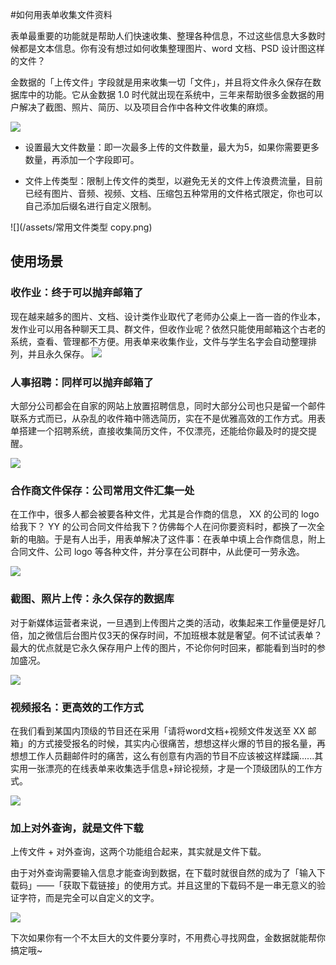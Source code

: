 #如何用表单收集文件资料

表单最重要的功能就是帮助人们快速收集、整理各种信息，不过这些信息大多数时候都是文本信息。你有没有想过如何收集整理图片、word 文档、PSD 设计图这样的文件？

金数据的「上传文件」字段就是用来收集一切「文件」，并且将文件永久保存在数据库中的功能。它从金数据 1.0 时代就出现在系统中，三年来帮助很多金数据的用户解决了截图、照片、简历、以及项目合作中各种文件收集的麻烦。

![](/assets/上传文件.png)

* 设置最大文件数量：即一次最多上传的文件数量，最大为5，如果你需要更多数量，再添加一个字段即可。

* 文件上传类型：限制上传文件的类型，以避免无关的文件上传浪费流量，目前已经有图片、音频、视频、文档、压缩包五种常用的文件格式限定，你也可以自己添加后缀名进行自定义限制。

![](/assets/常用文件类型 copy.png)


## 使用场景

### 收作业：终于可以抛弃邮箱了

现在越来越多的图片、文档、设计类作业取代了老师办公桌上一沓一沓的作业本，发作业可以用各种聊天工具、群文件，但收作业呢？依然只能使用邮箱这个古老的系统，查看、管理都不方便。用表单来收集作业，文件与学生名字会自动整理排列，并且永久保存。
![](/assets/多媒体作业.png)

### 人事招聘：同样可以抛弃邮箱了

大部分公司都会在自家的网站上放置招聘信息，同时大部分公司也只是留一个邮件联系方式而已，从杂乱的收件箱中筛选简历，实在不是优雅高效的工作方式。用表单搭建一个招聘系统，直接收集简历文件，不仅漂亮，还能给你最及时的提交提醒。

![](/assets/在线招聘简历.png)



### 合作商文件保存：公司常用文件汇集一处

在工作中，很多人都会被要各种文件，尤其是合作商的信息， XX 的公司的 logo 给我下？ YY 的公司合同文件给我下？仿佛每个人在问你要资料时，都换了一次全新的电脑。于是有人出手，用表单解决了这件事：在表单中填上合作商信息，附上合同文件、公司 logo 等各种文件，并分享在公司群中，从此便可一劳永逸。

![](/assets/赞助商信息整理-浏览器.png)

### 截图、照片上传：永久保存的数据库

对于新媒体运营者来说，一旦遇到上传图片之类的活动，收集起来工作量便是好几倍，加之微信后台图片仅3天的保存时间，不加班根本就是奢望。何不试试表单？最大的优点就是它永久保存用户上传的图片，不论你何时回来，都能看到当时的参加盛况。

![](/assets/上传手机首屏截图-浏览器.png)

### 视频报名：更高效的工作方式

在我们看到某国内顶级的节目还在采用「请将word文档+视频文件发送至 XX 邮箱」的方式接受报名的时候，其实内心很痛苦，想想这样火爆的节目的报名量，再想想工作人员翻邮件时的痛苦，这么有创意有内涵的节目不应该被这样蹂躏......其实用一张漂亮的在线表单来收集选手信息+辩论视频，才是一个顶级团队的工作方式。

![](/assets/网络节目报名-2.png)

### 加上对外查询，就是文件下载

上传文件 + 对外查询，这两个功能组合起来，其实就是文件下载。

由于对外查询需要输入信息才能查询到数据，在下载时就很自然的成为了「输入下载码」——「获取下载链接」的使用方式。并且这里的下载码不是一串无意义的验证字符，而是完全可以自定义的文字。

![](/assets/钉钉下载.JPG)

下次如果你有一个不太巨大的文件要分享时，不用费心寻找网盘，金数据就能帮你搞定哦~

